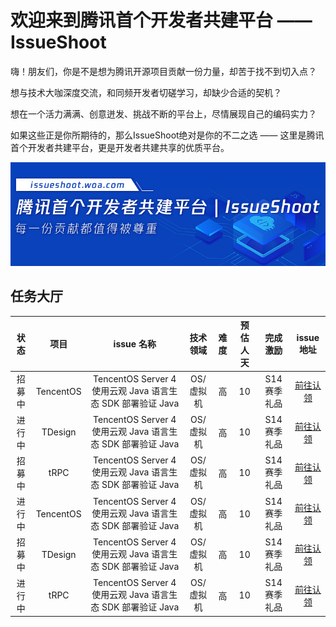 # 欢迎来到腾讯首个开发者共建平台 —— IssueShoot

嗨！朋友们，你是不是想为腾讯开源项目贡献一份力量，却苦于找不到切入点？

想与技术大咖深度交流，和同频开发者切磋学习，却缺少合适的契机？

想在一个活力满满、创意迸发、挑战不断的平台上，尽情展现自己的编码实力？

如果这些正是你所期待的，那么IssueShoot绝对是你的不二之选 —— 这里是腾讯首个开发者共建平台，更是开发者共建共享的优质平台。

![alt text](image.png)

## 任务大厅
| 状态   | 项目      | issue 名称                                                 | 技术领域   | 难度 | 预估人天 | 完成激励     | issue地址 |
| :------: | :---------: | :----------------------------------------------------------: | :----------: | :----: | :--------: | :------------: | :---------: |
| 招募中 | TencentOS | TencentOS Server 4 使用云观 Java 语言生态 SDK 部署验证 Java | OS/虚拟机  | 高   | 10       | S14 赛季礼品 | [前往认领](https://github.com/Tencent/tdesign-vue/issues/3579)  |
| 进行中 | TDesign   | TencentOS Server 4 使用云观 Java 语言生态 SDK 部署验证 Java | OS/虚拟机  | 高   | 10       | S14 赛季礼品 | [前往认领](https://github.com/Tencent/tdesign-vue/issues/3579)  |
| 招募中 | tRPC      | TencentOS Server 4 使用云观 Java 语言生态 SDK 部署验证 Java | OS/虚拟机  | 高   | 10       | S14 赛季礼品 | [前往认领](https://github.com/Tencent/tdesign-vue/issues/3579)  |
| 进行中 | TencentOS | TencentOS Server 4 使用云观 Java 语言生态 SDK 部署验证 Java | OS/虚拟机  | 高   | 10       | S14 赛季礼品 | [前往认领](https://github.com/Tencent/tdesign-vue/issues/3579)  |
| 招募中 | TDesign   | TencentOS Server 4 使用云观 Java 语言生态 SDK 部署验证 Java | OS/虚拟机  | 高   | 10       | S14 赛季礼品 | [前往认领](https://github.com/Tencent/tdesign-vue/issues/3579)  |
| 进行中 | tRPC      | TencentOS Server 4 使用云观 Java 语言生态 SDK 部署验证 Java | OS/虚拟机  | 高   | 10       | S14 赛季礼品 | [前往认领](https://github.com/Tencent/tdesign-vue/issues/3579)  |


